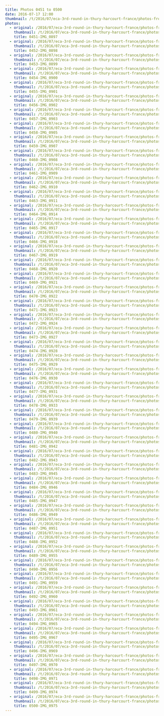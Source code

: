 ```yaml
---
title: Photos 0451 to 0500
date: 2016-07-17 12:00
thumbnail: /t/2016/07/eca-3rd-round-in-thury-harcourt-france/photos-from-sunday-17th/photos-0451-to-0500/0451-img_0897.jpg
photos:
  - original: /2016/07/eca-3rd-round-in-thury-harcourt-france/photos-from-sunday-17th/photos-0451-to-0500/0451-img_0897.jpg
    thumbnail: /t/2016/07/eca-3rd-round-in-thury-harcourt-france/photos-from-sunday-17th/photos-0451-to-0500/0451-img_0897.jpg
    title: 0451-IMG_0897
  - original: /2016/07/eca-3rd-round-in-thury-harcourt-france/photos-from-sunday-17th/photos-0451-to-0500/0452-img_0898.jpg
    thumbnail: /t/2016/07/eca-3rd-round-in-thury-harcourt-france/photos-from-sunday-17th/photos-0451-to-0500/0452-img_0898.jpg
    title: 0452-IMG_0898
  - original: /2016/07/eca-3rd-round-in-thury-harcourt-france/photos-from-sunday-17th/photos-0451-to-0500/0453-img_0899.jpg
    thumbnail: /t/2016/07/eca-3rd-round-in-thury-harcourt-france/photos-from-sunday-17th/photos-0451-to-0500/0453-img_0899.jpg
    title: 0453-IMG_0899
  - original: /2016/07/eca-3rd-round-in-thury-harcourt-france/photos-from-sunday-17th/photos-0451-to-0500/0454-img_0900.jpg
    thumbnail: /t/2016/07/eca-3rd-round-in-thury-harcourt-france/photos-from-sunday-17th/photos-0451-to-0500/0454-img_0900.jpg
    title: 0454-IMG_0900
  - original: /2016/07/eca-3rd-round-in-thury-harcourt-france/photos-from-sunday-17th/photos-0451-to-0500/0455-img_0901.jpg
    thumbnail: /t/2016/07/eca-3rd-round-in-thury-harcourt-france/photos-from-sunday-17th/photos-0451-to-0500/0455-img_0901.jpg
    title: 0455-IMG_0901
  - original: /2016/07/eca-3rd-round-in-thury-harcourt-france/photos-from-sunday-17th/photos-0451-to-0500/0456-img_0902.jpg
    thumbnail: /t/2016/07/eca-3rd-round-in-thury-harcourt-france/photos-from-sunday-17th/photos-0451-to-0500/0456-img_0902.jpg
    title: 0456-IMG_0902
  - original: /2016/07/eca-3rd-round-in-thury-harcourt-france/photos-from-sunday-17th/photos-0451-to-0500/0457-img_0903.jpg
    thumbnail: /t/2016/07/eca-3rd-round-in-thury-harcourt-france/photos-from-sunday-17th/photos-0451-to-0500/0457-img_0903.jpg
    title: 0457-IMG_0903
  - original: /2016/07/eca-3rd-round-in-thury-harcourt-france/photos-from-sunday-17th/photos-0451-to-0500/0458-img_0905.jpg
    thumbnail: /t/2016/07/eca-3rd-round-in-thury-harcourt-france/photos-from-sunday-17th/photos-0451-to-0500/0458-img_0905.jpg
    title: 0458-IMG_0905
  - original: /2016/07/eca-3rd-round-in-thury-harcourt-france/photos-from-sunday-17th/photos-0451-to-0500/0459-img_0907.jpg
    thumbnail: /t/2016/07/eca-3rd-round-in-thury-harcourt-france/photos-from-sunday-17th/photos-0451-to-0500/0459-img_0907.jpg
    title: 0459-IMG_0907
  - original: /2016/07/eca-3rd-round-in-thury-harcourt-france/photos-from-sunday-17th/photos-0451-to-0500/0460-img_0908.jpg
    thumbnail: /t/2016/07/eca-3rd-round-in-thury-harcourt-france/photos-from-sunday-17th/photos-0451-to-0500/0460-img_0908.jpg
    title: 0460-IMG_0908
  - original: /2016/07/eca-3rd-round-in-thury-harcourt-france/photos-from-sunday-17th/photos-0451-to-0500/0461-img_0909.jpg
    thumbnail: /t/2016/07/eca-3rd-round-in-thury-harcourt-france/photos-from-sunday-17th/photos-0451-to-0500/0461-img_0909.jpg
    title: 0461-IMG_0909
  - original: /2016/07/eca-3rd-round-in-thury-harcourt-france/photos-from-sunday-17th/photos-0451-to-0500/0462-img_0910.jpg
    thumbnail: /t/2016/07/eca-3rd-round-in-thury-harcourt-france/photos-from-sunday-17th/photos-0451-to-0500/0462-img_0910.jpg
    title: 0462-IMG_0910
  - original: /2016/07/eca-3rd-round-in-thury-harcourt-france/photos-from-sunday-17th/photos-0451-to-0500/0463-img_0911.jpg
    thumbnail: /t/2016/07/eca-3rd-round-in-thury-harcourt-france/photos-from-sunday-17th/photos-0451-to-0500/0463-img_0911.jpg
    title: 0463-IMG_0911
  - original: /2016/07/eca-3rd-round-in-thury-harcourt-france/photos-from-sunday-17th/photos-0451-to-0500/0464-img_0914.jpg
    thumbnail: /t/2016/07/eca-3rd-round-in-thury-harcourt-france/photos-from-sunday-17th/photos-0451-to-0500/0464-img_0914.jpg
    title: 0464-IMG_0914
  - original: /2016/07/eca-3rd-round-in-thury-harcourt-france/photos-from-sunday-17th/photos-0451-to-0500/0465-img_0917.jpg
    thumbnail: /t/2016/07/eca-3rd-round-in-thury-harcourt-france/photos-from-sunday-17th/photos-0451-to-0500/0465-img_0917.jpg
    title: 0465-IMG_0917
  - original: /2016/07/eca-3rd-round-in-thury-harcourt-france/photos-from-sunday-17th/photos-0451-to-0500/0466-img_0918.jpg
    thumbnail: /t/2016/07/eca-3rd-round-in-thury-harcourt-france/photos-from-sunday-17th/photos-0451-to-0500/0466-img_0918.jpg
    title: 0466-IMG_0918
  - original: /2016/07/eca-3rd-round-in-thury-harcourt-france/photos-from-sunday-17th/photos-0451-to-0500/0467-img_0919.jpg
    thumbnail: /t/2016/07/eca-3rd-round-in-thury-harcourt-france/photos-from-sunday-17th/photos-0451-to-0500/0467-img_0919.jpg
    title: 0467-IMG_0919
  - original: /2016/07/eca-3rd-round-in-thury-harcourt-france/photos-from-sunday-17th/photos-0451-to-0500/0468-img_0920.jpg
    thumbnail: /t/2016/07/eca-3rd-round-in-thury-harcourt-france/photos-from-sunday-17th/photos-0451-to-0500/0468-img_0920.jpg
    title: 0468-IMG_0920
  - original: /2016/07/eca-3rd-round-in-thury-harcourt-france/photos-from-sunday-17th/photos-0451-to-0500/0469-img_0921.jpg
    thumbnail: /t/2016/07/eca-3rd-round-in-thury-harcourt-france/photos-from-sunday-17th/photos-0451-to-0500/0469-img_0921.jpg
    title: 0469-IMG_0921
  - original: /2016/07/eca-3rd-round-in-thury-harcourt-france/photos-from-sunday-17th/photos-0451-to-0500/0470-img_0922.jpg
    thumbnail: /t/2016/07/eca-3rd-round-in-thury-harcourt-france/photos-from-sunday-17th/photos-0451-to-0500/0470-img_0922.jpg
    title: 0470-IMG_0922
  - original: /2016/07/eca-3rd-round-in-thury-harcourt-france/photos-from-sunday-17th/photos-0451-to-0500/0471-img_0923.jpg
    thumbnail: /t/2016/07/eca-3rd-round-in-thury-harcourt-france/photos-from-sunday-17th/photos-0451-to-0500/0471-img_0923.jpg
    title: 0471-IMG_0923
  - original: /2016/07/eca-3rd-round-in-thury-harcourt-france/photos-from-sunday-17th/photos-0451-to-0500/0472-img_0924.jpg
    thumbnail: /t/2016/07/eca-3rd-round-in-thury-harcourt-france/photos-from-sunday-17th/photos-0451-to-0500/0472-img_0924.jpg
    title: 0472-IMG_0924
  - original: /2016/07/eca-3rd-round-in-thury-harcourt-france/photos-from-sunday-17th/photos-0451-to-0500/0473-img_0927.jpg
    thumbnail: /t/2016/07/eca-3rd-round-in-thury-harcourt-france/photos-from-sunday-17th/photos-0451-to-0500/0473-img_0927.jpg
    title: 0473-IMG_0927
  - original: /2016/07/eca-3rd-round-in-thury-harcourt-france/photos-from-sunday-17th/photos-0451-to-0500/0474-img_0928.jpg
    thumbnail: /t/2016/07/eca-3rd-round-in-thury-harcourt-france/photos-from-sunday-17th/photos-0451-to-0500/0474-img_0928.jpg
    title: 0474-IMG_0928
  - original: /2016/07/eca-3rd-round-in-thury-harcourt-france/photos-from-sunday-17th/photos-0451-to-0500/0475-img_0929.jpg
    thumbnail: /t/2016/07/eca-3rd-round-in-thury-harcourt-france/photos-from-sunday-17th/photos-0451-to-0500/0475-img_0929.jpg
    title: 0475-IMG_0929
  - original: /2016/07/eca-3rd-round-in-thury-harcourt-france/photos-from-sunday-17th/photos-0451-to-0500/0476-img_0930.jpg
    thumbnail: /t/2016/07/eca-3rd-round-in-thury-harcourt-france/photos-from-sunday-17th/photos-0451-to-0500/0476-img_0930.jpg
    title: 0476-IMG_0930
  - original: /2016/07/eca-3rd-round-in-thury-harcourt-france/photos-from-sunday-17th/photos-0451-to-0500/0477-img_0931.jpg
    thumbnail: /t/2016/07/eca-3rd-round-in-thury-harcourt-france/photos-from-sunday-17th/photos-0451-to-0500/0477-img_0931.jpg
    title: 0477-IMG_0931
  - original: /2016/07/eca-3rd-round-in-thury-harcourt-france/photos-from-sunday-17th/photos-0451-to-0500/0478-img_0933.jpg
    thumbnail: /t/2016/07/eca-3rd-round-in-thury-harcourt-france/photos-from-sunday-17th/photos-0451-to-0500/0478-img_0933.jpg
    title: 0478-IMG_0933
  - original: /2016/07/eca-3rd-round-in-thury-harcourt-france/photos-from-sunday-17th/photos-0451-to-0500/0479-img_0939.jpg
    thumbnail: /t/2016/07/eca-3rd-round-in-thury-harcourt-france/photos-from-sunday-17th/photos-0451-to-0500/0479-img_0939.jpg
    title: 0479-IMG_0939
  - original: /2016/07/eca-3rd-round-in-thury-harcourt-france/photos-from-sunday-17th/photos-0451-to-0500/0480-img_0940.jpg
    thumbnail: /t/2016/07/eca-3rd-round-in-thury-harcourt-france/photos-from-sunday-17th/photos-0451-to-0500/0480-img_0940.jpg
    title: 0480-IMG_0940
  - original: /2016/07/eca-3rd-round-in-thury-harcourt-france/photos-from-sunday-17th/photos-0451-to-0500/0481-img_0942.jpg
    thumbnail: /t/2016/07/eca-3rd-round-in-thury-harcourt-france/photos-from-sunday-17th/photos-0451-to-0500/0481-img_0942.jpg
    title: 0481-IMG_0942
  - original: /2016/07/eca-3rd-round-in-thury-harcourt-france/photos-from-sunday-17th/photos-0451-to-0500/0482-img_0943.jpg
    thumbnail: /t/2016/07/eca-3rd-round-in-thury-harcourt-france/photos-from-sunday-17th/photos-0451-to-0500/0482-img_0943.jpg
    title: 0482-IMG_0943
  - original: /2016/07/eca-3rd-round-in-thury-harcourt-france/photos-from-sunday-17th/photos-0451-to-0500/0483-img_0945.jpg
    thumbnail: /t/2016/07/eca-3rd-round-in-thury-harcourt-france/photos-from-sunday-17th/photos-0451-to-0500/0483-img_0945.jpg
    title: 0483-IMG_0945
  - original: /2016/07/eca-3rd-round-in-thury-harcourt-france/photos-from-sunday-17th/photos-0451-to-0500/0484-img_0946.jpg
    thumbnail: /t/2016/07/eca-3rd-round-in-thury-harcourt-france/photos-from-sunday-17th/photos-0451-to-0500/0484-img_0946.jpg
    title: 0484-IMG_0946
  - original: /2016/07/eca-3rd-round-in-thury-harcourt-france/photos-from-sunday-17th/photos-0451-to-0500/0485-img_0947.jpg
    thumbnail: /t/2016/07/eca-3rd-round-in-thury-harcourt-france/photos-from-sunday-17th/photos-0451-to-0500/0485-img_0947.jpg
    title: 0485-IMG_0947
  - original: /2016/07/eca-3rd-round-in-thury-harcourt-france/photos-from-sunday-17th/photos-0451-to-0500/0486-img_0949.jpg
    thumbnail: /t/2016/07/eca-3rd-round-in-thury-harcourt-france/photos-from-sunday-17th/photos-0451-to-0500/0486-img_0949.jpg
    title: 0486-IMG_0949
  - original: /2016/07/eca-3rd-round-in-thury-harcourt-france/photos-from-sunday-17th/photos-0451-to-0500/0487-img_0951.jpg
    thumbnail: /t/2016/07/eca-3rd-round-in-thury-harcourt-france/photos-from-sunday-17th/photos-0451-to-0500/0487-img_0951.jpg
    title: 0487-IMG_0951
  - original: /2016/07/eca-3rd-round-in-thury-harcourt-france/photos-from-sunday-17th/photos-0451-to-0500/0488-img_0952.jpg
    thumbnail: /t/2016/07/eca-3rd-round-in-thury-harcourt-france/photos-from-sunday-17th/photos-0451-to-0500/0488-img_0952.jpg
    title: 0488-IMG_0952
  - original: /2016/07/eca-3rd-round-in-thury-harcourt-france/photos-from-sunday-17th/photos-0451-to-0500/0489-img_0955.jpg
    thumbnail: /t/2016/07/eca-3rd-round-in-thury-harcourt-france/photos-from-sunday-17th/photos-0451-to-0500/0489-img_0955.jpg
    title: 0489-IMG_0955
  - original: /2016/07/eca-3rd-round-in-thury-harcourt-france/photos-from-sunday-17th/photos-0451-to-0500/0490-img_0956.jpg
    thumbnail: /t/2016/07/eca-3rd-round-in-thury-harcourt-france/photos-from-sunday-17th/photos-0451-to-0500/0490-img_0956.jpg
    title: 0490-IMG_0956
  - original: /2016/07/eca-3rd-round-in-thury-harcourt-france/photos-from-sunday-17th/photos-0451-to-0500/0491-img_0959.jpg
    thumbnail: /t/2016/07/eca-3rd-round-in-thury-harcourt-france/photos-from-sunday-17th/photos-0451-to-0500/0491-img_0959.jpg
    title: 0491-IMG_0959
  - original: /2016/07/eca-3rd-round-in-thury-harcourt-france/photos-from-sunday-17th/photos-0451-to-0500/0492-img_0960.jpg
    thumbnail: /t/2016/07/eca-3rd-round-in-thury-harcourt-france/photos-from-sunday-17th/photos-0451-to-0500/0492-img_0960.jpg
    title: 0492-IMG_0960
  - original: /2016/07/eca-3rd-round-in-thury-harcourt-france/photos-from-sunday-17th/photos-0451-to-0500/0493-img_0961.jpg
    thumbnail: /t/2016/07/eca-3rd-round-in-thury-harcourt-france/photos-from-sunday-17th/photos-0451-to-0500/0493-img_0961.jpg
    title: 0493-IMG_0961
  - original: /2016/07/eca-3rd-round-in-thury-harcourt-france/photos-from-sunday-17th/photos-0451-to-0500/0494-img_0965.jpg
    thumbnail: /t/2016/07/eca-3rd-round-in-thury-harcourt-france/photos-from-sunday-17th/photos-0451-to-0500/0494-img_0965.jpg
    title: 0494-IMG_0965
  - original: /2016/07/eca-3rd-round-in-thury-harcourt-france/photos-from-sunday-17th/photos-0451-to-0500/0495-img_0967.jpg
    thumbnail: /t/2016/07/eca-3rd-round-in-thury-harcourt-france/photos-from-sunday-17th/photos-0451-to-0500/0495-img_0967.jpg
    title: 0495-IMG_0967
  - original: /2016/07/eca-3rd-round-in-thury-harcourt-france/photos-from-sunday-17th/photos-0451-to-0500/0496-img_0969.jpg
    thumbnail: /t/2016/07/eca-3rd-round-in-thury-harcourt-france/photos-from-sunday-17th/photos-0451-to-0500/0496-img_0969.jpg
    title: 0496-IMG_0969
  - original: /2016/07/eca-3rd-round-in-thury-harcourt-france/photos-from-sunday-17th/photos-0451-to-0500/0497-img_0970.jpg
    thumbnail: /t/2016/07/eca-3rd-round-in-thury-harcourt-france/photos-from-sunday-17th/photos-0451-to-0500/0497-img_0970.jpg
    title: 0497-IMG_0970
  - original: /2016/07/eca-3rd-round-in-thury-harcourt-france/photos-from-sunday-17th/photos-0451-to-0500/0498-img_0971.jpg
    thumbnail: /t/2016/07/eca-3rd-round-in-thury-harcourt-france/photos-from-sunday-17th/photos-0451-to-0500/0498-img_0971.jpg
    title: 0498-IMG_0971
  - original: /2016/07/eca-3rd-round-in-thury-harcourt-france/photos-from-sunday-17th/photos-0451-to-0500/0499-img_0974.jpg
    thumbnail: /t/2016/07/eca-3rd-round-in-thury-harcourt-france/photos-from-sunday-17th/photos-0451-to-0500/0499-img_0974.jpg
    title: 0499-IMG_0974
  - original: /2016/07/eca-3rd-round-in-thury-harcourt-france/photos-from-sunday-17th/photos-0451-to-0500/0500-img_0975.jpg
    thumbnail: /t/2016/07/eca-3rd-round-in-thury-harcourt-france/photos-from-sunday-17th/photos-0451-to-0500/0500-img_0975.jpg
    title: 0500-IMG_0975
---
```

